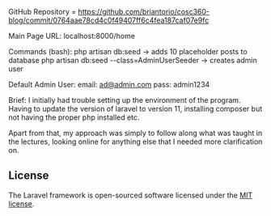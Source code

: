 GitHub Repository = https://github.com/briantorio/cosc360-blog/commit/0764aae78cd4c0f49407ff6c4fea187caf07e9fc


Main Page URL: localhost:8000/home


Commands (bash):
php artisan db:seed -> adds 10 placeholder posts to database
php artisan db:seed --class=AdminUserSeeder -> creates admin user

Default Admin User:
email: ad@admin.com
pass: admin1234

Brief:
I initially had trouble setting up the environment of the program. Having to update the version of laravel to version 11, installing composer but not having the proper php installed etc.

Apart from that, my approach was simply to follow along what was taught in the lectures, looking online for anything else that I needed more clarification on.

## License

The Laravel framework is open-sourced software licensed under the [MIT license](https://opensource.org/licenses/MIT).

